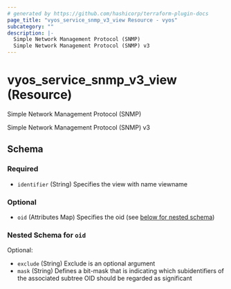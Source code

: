 ```yaml
---
# generated by https://github.com/hashicorp/terraform-plugin-docs
page_title: "vyos_service_snmp_v3_view Resource - vyos"
subcategory: ""
description: |-
  Simple Network Management Protocol (SNMP)
  Simple Network Management Protocol (SNMP) v3
---
```


# vyos_service_snmp_v3_view (Resource)

Simple Network Management Protocol (SNMP)

Simple Network Management Protocol (SNMP) v3



<!-- schema generated by tfplugindocs -->
## Schema

### Required

- `identifier` (String) Specifies the view with name viewname

### Optional

- `oid` (Attributes Map) Specifies the oid (see [below for nested schema](#nestedatt--oid))

<a id="nestedatt--oid"></a>
### Nested Schema for `oid`

Optional:

- `exclude` (String) Exclude is an optional argument
- `mask` (String) Defines a bit-mask that is indicating which subidentifiers of the associated subtree OID should be regarded as significant
